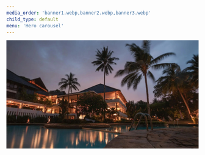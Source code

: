```yaml
---
media_order: 'banner1.webp,banner2.webp,banner3.webp'
child_type: default
menu: 'Hero carousel'
---
```


![banner1](banner1.webp "banner1")